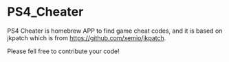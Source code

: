 # PS4_Cheater

PS4 Cheater is homebrew APP to find game cheat codes, and it is based on jkpatch which is from https://github.com/xemio/jkpatch.

Please fell free to contribute your code!
